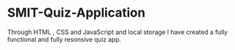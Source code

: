 # SMIT-Quiz-Application
Through HTML , CSS and JavaScript and local storage I have created a fully functional and fully resonsive quiz app.
